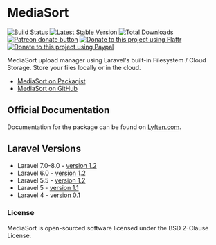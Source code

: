 # MediaSort

[![Build Status](https://app.travis-ci.com/Torann/mediasort.svg?branch=2.x)](https://app.travis-ci.com/Torann/mediasort)
[![Latest Stable Version](https://poser.pugx.org/torann/mediasort/v/stable.png)](https://packagist.org/packages/torann/mediasort)
[![Total Downloads](https://poser.pugx.org/torann/mediasort/downloads.png)](https://packagist.org/packages/torann/mediasort)
[![Patreon donate button](https://img.shields.io/badge/patreon-donate-yellow.svg)](https://www.patreon.com/torann)
[![Donate to this project using Flattr](https://img.shields.io/badge/flattr-donate-yellow.svg)](https://flattr.com/profile/torann)
[![Donate to this project using Paypal](https://img.shields.io/badge/Donate-PayPal-green.svg)](https://www.paypal.com/cgi-bin/webscr?cmd=_s-xclick&hosted_button_id=4CJA2A97NPYVU)

MediaSort upload manager using Laravel's built-in Filesystem / Cloud Storage. Store your files locally or in the cloud.

- [MediaSort on Packagist](https://packagist.org/packages/torann/mediasort)
- [MediaSort on GitHub](https://github.com/Torann/mediasort)

## Official Documentation

Documentation for the package can be found on [Lyften.com](http://lyften.com/projects/mediasort/).

## Laravel Versions

- Laravel 7.0-8.0 - [version 1.2](https://github.com/Torann/mediasort/tree/1.5)
- Laravel 6.0 - [version 1.2](https://github.com/Torann/mediasort/tree/1.3)
- Laravel 5.5 - [version 1.2](https://github.com/Torann/mediasort/tree/1.2)
- Laravel 5 - [version 1.1](https://github.com/Torann/mediasort/tree/1.1)
- Laravel 4 - [version 0.1](https://github.com/Torann/mediasort/tree/0.1)

### License

MediaSort is open-sourced software licensed under the BSD 2-Clause License.
